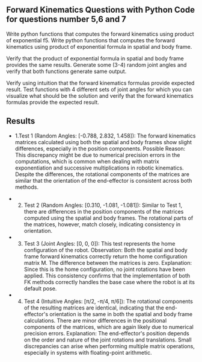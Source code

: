 ## **Forward Kinematics Questions with Python Code for questions number 5,6 and 7**

Write python functions that computes the forward kinematics using product of exponential f5.	Write python functions that computes the forward kinematics using product of exponential formula in spatial and body frame.

Verify that the product of exponential formula in spatial and body frame provides the same results. Generate some (3-4) random joint angles and verify that both functions generate same output.

Verify using intuition that the forward kinematics formulas provide expected result. Test functions with 4 different sets of joint angles for which you can visualize what should be the solution and verify that the forward kinematics formulas provide the expected result.
    
## **Results**
- 1.Test 1 (Random Angles: [-0.788, 2.832, 1.458]):
The forward kinematics matrices calculated using both the spatial and body frames show slight differences, especially in the position components.
Possible Reason: This discrepancy might be due to numerical precision errors in the computations, which is common when dealing with matrix exponentiation and successive multiplications in robotic kinematics.
Despite the differences, the rotational components of the matrices are similar that the orientation of the end-effector is consistent across both methods.

- 2. Test 2 (Random Angles: [0.310, -1.081, -1.081]):
Similar to Test 1, there are differences in the position components of the matrices computed using the spatial and body frames.
The rotational parts of the matrices, however, match closely, indicating consistency in orientation.

- 3. Test 3 (Joint Angles: [0, 0, 0]):
This test represents the home configuration of the robot.
Observation: Both the spatial and body frame forward kinematics correctly return the home configuration matrix M.
The difference between the matrices is zero.
Explanation: Since this is the home configuration, no joint rotations have been applied. This consistency confirms that the implementation of both FK methods correctly handles the base case where the robot is at its default pose.
- 4. Test 4 (Intuitive Angles: [π/2, -π/4, π/6]):
The rotational components of the resulting matrices are identical, indicating that the end-effector's orientation is the same in both the spatial and body frame calculations.
There are minor differences in the positional components of the matrices, which are again likely due to numerical precision errors.
Explanation: The end-effector's position depends on the order and nature of the joint rotations and translations. Small discrepancies can arise when performing multiple matrix operations, especially in systems with floating-point arithmetic.
